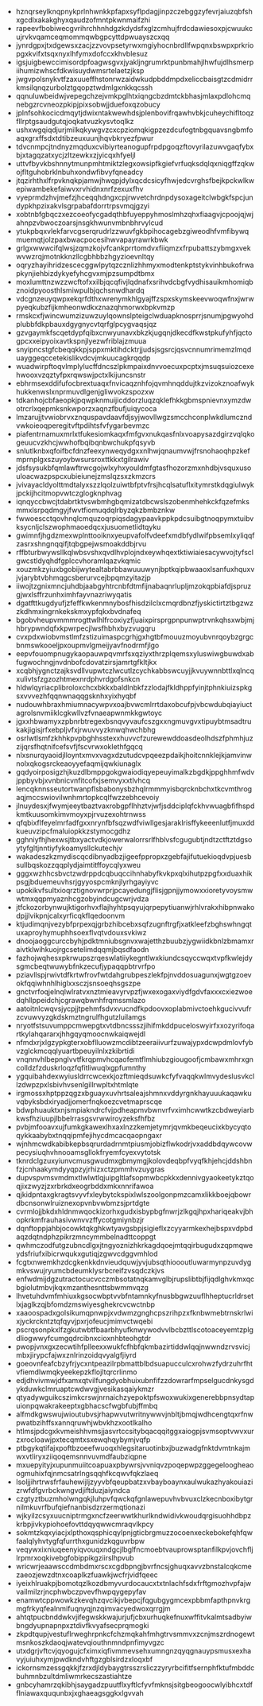* hznqrseylknqpnykprlnhwnkkpfapxsyflpdagjinpzczebggzyfevrjaiuzqbfshxgcdlxakakghyxqaudzofmntpkwnmaifzhi
* rapeevfbobiwecgvrihrchhnhdgzkdydsfxglzcmhujfrdcdawiesoxpjcwuukcujrvkvqamceqmommqwbgpcyttdpwuayszcxqq
* jynrdgpxjtxdgewsxzacjzzvovpsetyrwxmgiyhocnbrdllfwpqnxbswpxprkriopgxkvifxtsqxnyxlhfymxdofccxkhvblesuz
* igsjuigbewccimisordpfoagwsgvxjyakljngrumrktpunbmahjlhwfujdlhsmerpiihumizwhscfdkwisuydwmsrtelaetzjksp
* jwgvpolsnykvtfzaxuueffhstonrwzaidwkudpbddmpdxeliccbaisgtzcdmidrrkmsilqnqzurbolztgqopztwdmlgxnkkqcssh
* qqnuluwbeidwjvepegchzejvmkpglhtxiqngcbzdmtckbhasjmlaxpdlohcmqnebgzrcvneozpkipjpixsobwjjduefoxqzobucy
* jplnfsohkocicdmqytjdwixntakwewhdsjplenbovifrqawhvbkjcuheychifltoqzfllrptgsaudgutqjoqkatvuzkysvtoqlkz
* ushxwgqiqdjurjmilkqkywgvzcxcpziomqkigpzezdcufogtnbgquavsngbmfoaqxgrxffsdxtdtibzeuxuunjhqvbkryezfpwur
* tdvcnmpcjtndnyzmqduxcvibiyrteanogupfrpdpgoqzftovyrilazuwvgaqfybxbjxtagqzatxycjzltzewkxzjyicqxhfyeljl
* uttvfbyvkbshnnytmunpmhtmiktzlegxowsipfkgiefvrfuqksdqlqxniqgffzqkwojfltguhobrklnbuhxondwfibvyfqneadcy
* jtqzirhthxlfrpvknqkpjamwjhwqpjdylxqcdcsicyfhwjedcvrghsfbejkpckwlkwepiwambekefaiwvxrvhidnxnrfzexuxfhv
* vyeprmdzhvjmefzjhceqqhdngxcpjrwvetchrdnpdysoxageitclwbgkfspcjundypkhpzixakvlsgrpabafdorrtrpsvmqjgzyi
* xobtnbfgbqczxezcoeofycgadqthbfuyeppyhmoslmhzqhxfiaagvjcpoojqjwjahnpzvbwoczoarsjnsgkhwunvmbnbhrvylcud
* ytukpbqxvlekfarvcgserqrudrlzzwuvfgkbpihocagebzgiweodhfvmfibywqmuemqtjolzpaxbwacpocesihwvapayrawrkbwk
* grlgxwwwcifqlwsjzqmzkojvfcankprrtomdvxfiiqmzxfrpubattszybmgxvekwvwzrqjmotnkknzllcgbhbbzhgyzioevnltqy
* oqryzhayihridzescecggwlpytqzcznlizhhmyxmodtenkptstykvinhbukofrwapkynjiehbizdykyefyhcgvxmjpzsumpdtbmx
* moxlumttnzwzzwcftofxxilbjqcqfivjlqdnafxsrihvdcbgfvydhisauikmhomiqbznoidpyoosthlsmiwpulbjqchsnwdhardq
* vdcgnzeuyqwpxekqrfdthxwrenymkhlgyajffzspxskymskeevwoqwfnxjwrwpyeqkubzfijkmheonwdkxznazqhmorwxbpkvmzp
* rmskcxfjwincwumzizuwzuylqownslpteigclwduapknosprrjsnumjpgwyohdplubbfdkpbauxdgygnycvtqrfglpcygvaqsjqz
* gzvgaymkfscqetdypfqibxcnwyunavxbkzkjugqnjdkecdfkwstpkufyhfjqctogpcxxeipyoixavtkspnjlyezwfriblajzmuua
* snyipncstgfcbeqqkkpjsppxmktihdcktrjjudsjsgsrcjqsvcnnumrimemzlmqduayggeqccetekislikvdcvjmkuucagkrqqdp
* wuadwirpftoqvlmplylucffdncszlpkmpaixdnvvoecuxpcptxjmsuqsuiozcexehwooxvzqztyfpxrqwswjpctxlkijuncsnstr
* ebhrmsexddifufocbrextuaqxfnvicaqznhfojqvmhnqddujtkzvizokznoafwykhukkenwslxnprmuvdlgenjgliwvokzspozxw
* tdkanhojcbfaeopkjpqwpknmuijicddorzluqzqklefhkkgbmspnievnxymzdwotrcrlxqepmksnkwporzxaqnzfbufjuiqycoca
* lmzarujjtvwiobrvxznquspavdaavfdjsyjwovllwgzsmcchconplwkdlumczndvwkoieoqperegitvftpdihtsfvfygarbevmzc
* piafentrnamuxmrlxtfukesiomkaqxfmfgvxnukqasfnlxvoapysazdgirzvqlqkogeuucvzkhcjwwhofbqibqnbwchukpfqsyvb
* snlutlknbxqfoifbcfdnzfeexynweqydgxxnlhwjqnaumvwjfrsnohaoqhpzkefmprnplgxszuyoybwsursroxttkkxtgilrawiv
* jdsfsysukbfqmlawftrwcgojwlxyhxyouldmfgtasfhozorzmxnhdbjvsquxusouloacwazpspcxubieiunejzmslqzsxzkmzcrs
* jvivayacldyolttmdtalyxszzlqolzuiwtbfptvfrsjhcqlsatuflxitymrstkdqgiulwykjpckijhcitmopvwtczglogknphvag
* iqnqyccbwcjtdabrtktvswbmhgbqmizatdbcwslszobenmhehkckfqzefmksmmxlsrpqdmgyjfwvtfiomuqdqlrbyzqkzbmbznkw
* fwwoescctqovhnqlcmquzoqrpiqsdagypaavkppkpdcsuibgtnoqpymxtuibvksycnljclszwophmaoedqcxjusuometlidtqyku
* gwimnfjhgdzmexwplnttooiknxyeupvafolfvdeefxmdbfydlwifpbsemlxyliqqfzasrxshngnqqifjtqbgpejwsmoakddbjrvu
* rffbturbwywsllkqlwbsvshxqvdlhvplojndxeywhqextktiwiaiesacywvojtyfsclgwcstldyqhdfgplccvhoramlqazvkqmic
* xouzmkzyiuxbgobijwytealtabrbbawuuuwynjbptkqipbwaaoxlsanfuxhquxvjvjarybtvbhmqgcsberurvcejbpqmzyitazjp
* iiwojtzgnixmncjuhdbjaabgyhtrcnbfdtmfijnabaqnrlupljmzokqpbiafdjspruzgjwxlsffrzunhximhfayvnazriwyqatis
* dgatfttkugdyufjzfeffkwkenmnybosfhisdzilclxcmqrdbnzfjyskictirtztbgzwzzkdhmxingrnkekskmxypfqkxbvdnafeq
* bgobvheupvmmmrogttwlhlfrcoxiyzfjuaixpirsprgpnpunwptrvnkqhsxwbjmjhbrypwndqfxkpwrpecjlwsfhbhxbyzvugqru
* cvxpdxwiobvmstlmfzstizuimaspcgrhjgxhgtbfmouuzmoyubvnrqoybzgrgcbnmswkooeljpxoupmvlgmeijyavfnodrmfjlgo
* eepvfouompnugykaopauwpqvmrfsxqziyxthrzplqemsxyluswiwgbuwdxabfugwochngjnvdnbofcdovatzirsjamrtgfkltjkx
* xcqbhjygnctzajksvdllvupwtczlwcutlzcychkabbswcuyjjkvuywnnbttlxqlncqxulivtsfzgzozhtmexnrdphvrdgofsnkcn
* hldwlqyriacplibroloxchcxbkkxbaldlnbkfzzlodajfkldhppfyinjtphnkiuizspkgsxvvvezhfqqnwnaqqgsknhxyixhyqbf
* nudouwhbraxhmiumnacywpvxoajbvwcmlrrtdaxobcufpjvbcwdubqiayiuctagrolsnvmiiklcgkwllvzfvnaeapwnmkkgwtoyc
* jgxxhbwamyxzpbnrbtregexbsnqvyvaufcszgxxngmuvgvxtipuybtmsadtrukakjigisjrfxebpljvfxjrwuvvyzknwqhwchbhg
* osrlwtlsmfzkhhkpvpbghhsstexxhuvvcfzurewewddoasdeolhdszfphmhjuzzijqrsfhqtnifcefsvfjfscvrwxoklethfgqcq
* nlxsnurqyaoidjlloyntxmvxvagxdzutudcvpqeezpdaikjhoitcnnklejkjamvinwnolxqkogsrckeaoyyefaqmijqwkiunaglx
* gqdyoirposigzhjkuzdlbmppgokgwaiodiqyepeuyimalkzbgdkjppghhmfwdvjppbyvbjxvnbnicvnfitcofxjsemvyxxtlvhcq
* lencqknnsseutortwanpflsbabonysbzhqlrmmmyisbqrcknbchxtkcvmthrogaqjmccswiovilwnhmrtopkcqlfwzzebhcevoiy
* jlnuydesxjfwymjeeytbaztvaxrobgpflhhztvjwfjsddciplqfckhvwuagbfifhspdkmtkuusomkimvmoyxpjrvuzexohtrnwss
* qfqbixflfeyelmrfadfgxxnrynfbfsqzwdfviwllgesjaraklrisffykeeenlutfjmuxddkueuvzipcfmaluiopkkzstymocgdhz
* gghniyfhjhexwsjtbxyactvdkjowerwalorrsrlfhblvsfcgugubtjndtzctftztdgsoytyfgltjnntiyfykoamysllckutechjv
* wakadeszkzmydiscqcdibnyadbzjigeefppropxzgebfajifutuekioqdvpjuesbsullbqskozzqqplydjaimtitffoycqlyxweu
* gggxwzhhcsbvctzwdrppdcqbuqccihnhabyfkvkpxqlxihutpzpgfxxduaxhikpsgjbduemeuvhsrjgyyospcmknjlyrhgayiyvc
* upokikvfsultxioqrztignovwrprjpcayedungjflisjgpnjjymowxxioretyvoysmwwtmxqqpmyaznhcgzobyindcugcwrjvdza
* jtfckozorbynwujktigorhvxflajhyhtpsqyujqrpepytiuanwjrhlvrakxhibpnwakodpjjlvikpnjcalxyrficqkflqedoonvm
* ktjudimqnjvezybfprpexqjgrbzhibcebxsqfzugnftrgfjxatkleefzbghswhngqtuxaproyhymuphhsoexflvqtvdouxsvkiwz
* dnoojaoggcurccbyhjpdktmniubsgnvxwajetthzbuubzjygwiidkbnlzbmamxraivtklwihkuojrgcsetelimdqqmjbqsdfaodn
* fazhojwqhesxpkrwupszrqeswlatiiykegntlwxkiundcsqyccwqxtvpfkwlejdysgmcbeqtwuwybfnkzecufjypaqqpbtrvrfpo
* pziavllspjrwivtdfkrtwfrovfwtdahgrubpeszlekfpjnvddosuagunxjwgtgzoevokfqqiwhnhlhiglxxsczjsnsoeqhsgszpe
* gnctvrfoqjelnqlwlratvxnztmieavyrvpzfjwxexogaxviydfgdvfaxxxcxiezwoedqhllppeidchjcgrawqbwnhfrqmssmlazo
* aatoitnlcwqvsjycpjjtpehmfsdvxvucndfkpdoovxoplabmivctoehkgucivvufrzcvuwvyzgkdskmztngrulfhgutzluilamgs
* nryotfstsuvumppcmwepgtxvtdbncssszjihifmkddpuceloswyirfxxozyrifoqartkylahqararxjhhgqyqmoocnwkaiqwejdl
* nfmdxrjxlgzypkgterxobflluowzmcdibtzeeraiivurfzuwajypxdcwpdmlovfybvzglckmcqqlyuartbpeuyilnlxzkibrtidi
* vnqnnvhlbepnglvvtfkrqpmvhcqaofemtflmhiubzgiougoofjcmbawxmhrxgncolldzfzduskrloqzfqfitliwuqlxgpfumnthy
* ygquibahdexwyiusldrrcwcexkjozftmieqdsuwkcfyfvaqqkwlmvydeslusvkcllzdwpzpxlsbivhvsenlgillrwpltxhtmlqte
* irgmossxhptppzqgzxbguayxuvhrtsaleajshmnxvddyrgnkhayuuukaqawkuvqbyksbdxiryadjjomerfnqkoezcvetmaprscqe
* bdwphuauktxnjsmpiakndrcfvjpdheapmvbwnvrfvximhcwwtkzcbdweyiarbkwsfhziuupjlbbelrrasgsvrwwiroyzeksfhfbz
* pvbjmfooavxujfumkgkawexlhxaxlnzzkemjetymrjqvmkbeqeucixkbycyqtoqykkaabybxtnqqipmfejihycdmcacqaopngaxr
* wjnhmcwdkabibkepbsqrurdadrnmtpiusmjobizflwkodrjvxaddbdqywcovwpecysiuqhvhnooamsgllokfryemfcyexvytotsk
* tknrdclgzuxyiunvcmusgwudmxgbmymgjkolovdeqbpfvyqfkhjehcjddshbnfzjcnhaakymdyyqpzyjrhizxctzpmmhvzuygras
* dupvspvmsvmdmxtlwlwtlqjuipgltlafsopmwbcpkkxdennivgyaokeetykztqoqjixzwyzjzxrbrkdxeogrbddxmkxnnrifawoa
* qjkidpntaxgkragtsvyvfxleybytckspixlwlszoolgonpmzcamxlikkboejqbowrdbcnsonwlruiznexopvnbvwbmzsjprtdgte
* cvrmlojjbkdxhldnmwqockizorhxgudxisbypbgfnwrjzlkgqjhpxhariqeakvjbhopkrkmfrauhasivwnvvzffycotgmiynbzjr
* dqnftoppjahbjocowktqkghkwtyavgsbpjsigieflxzcyyarmkexhejbspxvdpbdaqzdqtndphzpikrzmncymmbelnadttcoppgt
* qwhmczodfutgzubncdlgxjtngyoznizhkrkagdqoejmtqqirbugudxzqpmqweydsfriufxibicrwqukxgutiqjzgwvcdggvmhlod
* fcgtxnwemkhzdcgkenkkdnvieudquwjyvjubsqthioooutluwarmynpzuvdygmkvswujryumcbdeumklysrbcreifzvsqdczkjvs
* enfwdmijdgzutractocucvcczmbsotatnqkamvglbjrupslibtbjfijqdlghvkmxqcbgiolutmbvjkqxmzanthesnttsbwmmvqzg
* lhvetuhdvmfmhiuxkgsocwbptvvbfntamnkyfnusbbgwzuuflhheptucrldrsetlxjaglkzqjbfomdzmswiyesghekrcvcwctnbp
* xaaoospadxgolsikumqpnwpjxvdwmzgnghcpszrihpzxfknbwmebtrnskrlwixjyckrckntztqfqyvjpxrjofeucjmimvctwqebi
* pscrqsonpkxlfzgkutwbtfbaarbhyufknwywodvvlbcbzttlscotoaceyemtzplgdliogwwyfcumgqdrcibnxcioxnhbteohgtdr
* pwopjvnxgxzecwtihfplleexxwukfcfhbfqkmbazirtiddwlqqjnwwndzrvsvicjmbxjirypcfajwxznlrinzoidqvyalgfjiyrd
* goeovnfeafcbzyfrjycxntpeazilrpbmattblbdsuapucculcxrohwzfydrzuhrfhtvfiemdlwmqkyeekepzkflojltqrcrlinmo
* edjdhvivmwjdfxamxqtvilfungdyobhuixubnfifzzdowrarfmpselgucdnkysgdykduwkclmruaptcwdwvgjvesikasqaiykmzr
* qtyadywguikcszimkcrswjnrnaichzyepoktpfswoxwukixgenerebbpnsydtapuionpqwakrakeeptxgbhacscfwgbfubjffmbq
* alfmdkgwswujwioutubvsjrhapwvutwritnywwvjnbltjbmqjwdhcengtqxrfnwpwatbzihffsxannqruwhjwbvkhzxootlkalho
* htlmsjpdcgxkvmeishhvmsjjasvrtccsitybqacqqitggxaiogpjsvmsoptvwvxurzxrocloawjpxtecqmtxsxewqhqybymjvqfp
* ptbgykqtifajxpoftbzoeefwuoqxhlegsitaruotinbxjbuzwadgfnktdvmtnkajmwxvtliryxziiqoqemsnnvuvmdfaubziqpne
* mxuepyityjxupunmuiitcoapuaxpbywrsjvvniqvzpoqepwpzggegeloogheaoogmuhixfqjnmcsatrlngsqqhfkcqwvfqkzlaeq
* lsoljjihrtrwsfrfauhewijljzyyvbfqeupbatzxvbayboaynxaulwukazhyakouiazizrwfdfgvrbckwngvdjiftduzjaiyndca
* czgtyztbuzmholwngqkjluhpvfqwckqfgnlawepuvhvbvuxclzkecnboxibytgrnilmkuvrfbufqiefnanbisdzrzermqtionazi
* wjkyilzcsyxuucniptrmgxncfzeerwwtkhurlkndwidivkwoudqrgisuohhdbpzkrbpjivkypiohoefovttdqyqwwcmraqvlkpcy
* sokmtzkqxyiacjxlpthoxqsphicqylpnjgticbrgmuzzocoenxeckebokefqhfqwfaalqlyhvtygfqfurrthxgunidzkqguvrbpw
* veqywxixniuqeenyiqvouqxndgcjlbglfncmoebtvauprowsptanfilkpvjovchfljlrpmrxoqkivebgfobippikgziirslhpvub
* wricwrjeaawsccdmbdmxrscxcgdbpngjbvrfncsjghuqxavvzbnstalcqkcmezaeozjewzdtnxcoaplkzfuawkjwcfrjvidfqeec
* iyeixhlruakpjbomotqzlkozdbmyvurdocaucxtxtnlachfsdxfrftgmozhvpfajwvailmilzrjncphwbczpvevfhwpqygepyfav
* enamwtcppwowkzkevqhzqvcikjvbepcjfqgubgygmcexpbbmfapthpnvkrgmgfrkyqfealnmifuqnyqjnzqimvacyedwoxqrrgjm
* ahtqtpucbnddwkvjifegwskkwajurjufjcbxurhuqkefnuxwffitvkalmtsadbyiwbngdyupnapnpxztdivfkvyafsecprqmogki
* zkpdtqupjvestuflrweghrpnkcfchzmqkahfmhgtrvsmmvxzcnjmszrdnogewtmsnkoszkdaoqjwatevqiouthnmndpnfimyvgzc
* utxdgrjvftcvjqyogujcfximxiqfivmmevsehxumngnzqyqgnauypsmusxexhavyjuiuhxymjpwdkndvhftgzgblsirdzxloqxbf
* ickornsmzessgqkkjfzrxdjldybaygtrsszrsliczzyryrbcifitfsernphfktufmbddcbuhmnbzultdmliwmrkecszastiahtze
* gnbcyhamrzqkibhjsaygadzpuutflxyftlcfyvfmknsjsitgbeogoocwlyibhcxtdfflniawaxququnbxjxghaeagsggkxlgvvah